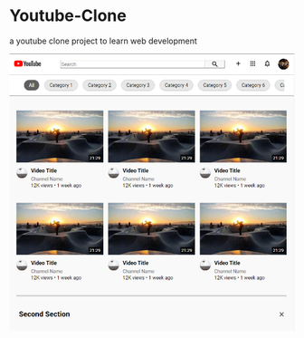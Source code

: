 # Youtube-Clone
a youtube clone project to learn web development


![Screenshot](https://github.com/ardaaltun/Youtube-Clone/blob/main/ss.png?raw=true)
